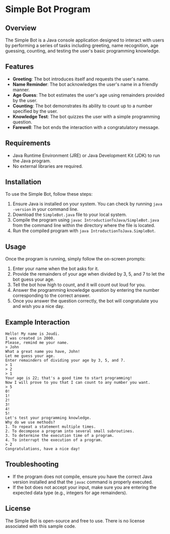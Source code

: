# Simple Bot Program

## Overview

The Simple Bot is a Java console application designed to interact with users by performing a series of tasks including greeting, name recognition, age guessing, counting, and testing the user's basic programming knowledge.

## Features

- **Greeting**: The bot introduces itself and requests the user's name.
- **Name Reminder**: The bot acknowledges the user's name in a friendly manner.
- **Age Guess**: The bot estimates the user's age using remainders provided by the user.
- **Counting**: The bot demonstrates its ability to count up to a number specified by the user.
- **Knowledge Test**: The bot quizzes the user with a simple programming question.
- **Farewell**: The bot ends the interaction with a congratulatory message.

## Requirements

- Java Runtime Environment (JRE) or Java Development Kit (JDK) to run the Java program.
- No external libraries are required.

## Installation

To use the Simple Bot, follow these steps:

1. Ensure Java is installed on your system. You can check by running `java -version` in your command line.
2. Download the `SimpleBot.java` file to your local system.
3. Compile the program using `javac IntroductionToJava/SimpleBot.java` from the command line within the directory where the file is located.
4. Run the compiled program with `java IntroductionToJava.SimpleBot`.

## Usage

Once the program is running, simply follow the on-screen prompts:

1. Enter your name when the bot asks for it.
2. Provide the remainders of your age when divided by 3, 5, and 7 to let the bot guess your age.
3. Tell the bot how high to count, and it will count out loud for you.
4. Answer the programming knowledge question by entering the number corresponding to the correct answer.
5. Once you answer the question correctly, the bot will congratulate you and wish you a nice day.

## Example Interaction

```
Hello! My name is Joudi.
I was created in 2000.
Please, remind me your name.
> John
What a great name you have, John!
Let me guess your age.
Enter remainders of dividing your age by 3, 5, and 7.
> 1
> 2
> 1
Your age is 22; that's a good time to start programming!
Now I will prove to you that I can count to any number you want.
> 5
0!
1!
2!
3!
4!
5!
Let's test your programming knowledge.
Why do we use methods?
1. To repeat a statement multiple times.
2. To decompose a program into several small subroutines.
3. To determine the execution time of a program.
4. To interrupt the execution of a program.
> 2
Congratulations, have a nice day!
```

## Troubleshooting

- If the program does not compile, ensure you have the correct Java version installed and that the `javac` command is properly executed.
- If the bot does not accept your input, make sure you are entering the expected data type (e.g., integers for age remainders).

## License

The Simple Bot is open-source and free to use. There is no license associated with this sample code.
